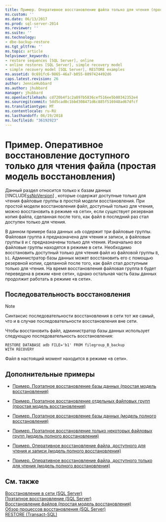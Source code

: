```yaml
---
title: Пример. Оперативное восстановление файла только для чтения (простая модель восстановления) | Документация Майкрософт
ms.custom: ''
ms.date: 06/13/2017
ms.prod: sql-server-2014
ms.reviewer: ''
ms.suite: ''
ms.technology:
- dbe-backup-restore
ms.tgt_pltfrm: ''
ms.topic: article
helpviewer_keywords:
- restore sequences [SQL Server], online
- online restores [SQL Server], simple recovery model
- simple recovery model [SQL Server], RESTORE examples
ms.assetid: 0c691fc6-9865-46a7-b055-8097424492d6
caps.latest.revision: 26
author: JennieHubbard
ms.author: jhubbard
manager: jhubbard
ms.openlocfilehash: cd720b4f1c2a897b5836cef516ee5b00342352e4
ms.sourcegitcommit: 5dd5cad0c1bbd308471d6c885f516948ad67dfcf
ms.translationtype: MT
ms.contentlocale: ru-RU
ms.lasthandoff: 06/19/2018
ms.locfileid: "36192923"
---
```

# <a name="example-online-restore-of-a-read-only-file-simple-recovery-model"></a>Пример. Оперативное восстановление доступного только для чтения файла (простая модель восстановления)
  Данный раздел относится только к базам данных [!INCLUDE[ssNoVersion](../../includes/ssnoversion-md.md)] , которые содержат доступные только для чтения файловые группы в простой модели восстановления. При простой модели восстановления файл, доступный только для чтения, можно восстановить в режиме «в сети», если существует резервная копия файла, сделанная после того, как файл в последний раз стал доступен только для чтения.  
  
 В данном примере база данных `adb` содержит три файловые группы. Файловая группа `A` предназначена для чтения и записи, а файловые группы `B` и `C` предназначены только для чтения. Изначально все файловые группы находятся в режиме в сети. Необходимо восстановить доступный только для чтения файл из файловой группы `B`, `b1`. Администратор базы данных может восстановить его с помощью резервной копии, сделанной после того, как файл стал доступным только для чтения. На время восстановления файловая группа `B` будет переведена в режим «вне сети», однако остальная часть базы данных продолжит работать в режиме «в сети».  
  
## <a name="restore-sequence"></a>Последовательность восстановления  
  
> [!NOTE]  
>  Синтаксис последовательности восстановления в сети тот же самый, что и в случае последовательности восстановления вне сети.  
  
 Чтобы восстановить файл, администратор базы данных использует следующую последовательность восстановления:  
  
```  
RESTORE DATABASE adb FILE='b1' FROM filegroup_B_backup   
WITH RECOVERY  
```  
  
 Файл в настоящий момент находится в режиме «в сети».  
  
## <a name="additional-examples"></a>Дополнительные примеры  
  
-   [Пример. Поэтапное восстановление базы данных (простая модель восстановления)](example-piecemeal-restore-of-database-simple-recovery-model.md)  
  
-   [Пример. Поэтапное восстановление отдельных файловых групп (простая модель восстановления)](example-piecemeal-restore-of-only-some-filegroups-simple-recovery-model.md)  
  
-   [Пример. Поэтапное восстановление базы данных (модель полного восстановления)](example-piecemeal-restore-of-database-full-recovery-model.md)  
  
-   [Пример. Поэтапное восстановление только некоторых файловых групп (модель полного восстановления)](example-piecemeal-restore-of-only-some-filegroups-full-recovery-model.md)  
  
-   [Пример. Оперативное восстановление файла, доступного для чтения и записи (модель полного восстановления)](example-online-restore-of-a-read-write-file-full-recovery-model.md)  
  
-   [Пример. Оперативное восстановление файла, доступного только для чтения (модель полного восстановления)](example-online-restore-of-a-read-only-file-full-recovery-model.md)  
  
## <a name="see-also"></a>См. также  
 [Восстановление в сети (SQL Server)](online-restore-sql-server.md)   
 [Поэтапное восстановление (SQL Server)](piecemeal-restores-sql-server.md)   
 [Восстановление файлов (простая модель восстановления)](file-restores-simple-recovery-model.md)   
 [Обзор процессов восстановления (SQL Server)](restore-and-recovery-overview-sql-server.md)   
 [RESTORE (Transact-SQL)](/sql/t-sql/statements/restore-statements-transact-sql)  
  
  
